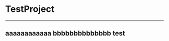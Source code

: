 # TestProject

--------------------------------------
aaaaaaaaaaaa
bbbbbbbbbbbbbb
test
----------------------------------------



